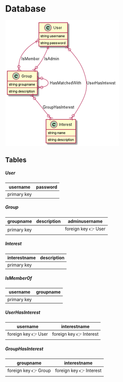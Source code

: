 
# Database

![](plantuml/png/database.png)

## Tables

##### User
**username** | password
--- | ---
primary key |

##### Group
**groupname** | description | adminusername
--- | --- | ---
primary key | | foreign key 👉 User


##### Interest
**interestname** | description
--- | ---
primary key | 

##### IsMemberOf
**username** | **groupname**
--- | ---
primary key | 

##### UserHasInterest
**username** | **interestname**
--- | ---
foreign key 👉 User | foreign key 👉 Interest

##### GroupHasInterest
**groupname** | **interestname**
--- | ---
foreign key 👉 Group | foreign key 👉 Interest
